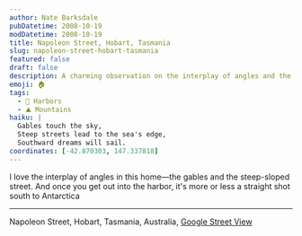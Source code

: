 ```yaml
---
author: Nate Barksdale
pubDatetime: 2008-10-19
modDatetime: 2008-10-19
title: Napoleon Street, Hobart, Tasmania
slug: napoleon-street-hobart-tasmania
featured: false
draft: false
description: A charming observation on the interplay of angles and the picturesque harbor in Hobart, Tasmania. "I love the interplay of angles in this home—the gables and the steep-sloped street. And once you get out into the harbor, it's more or less a straight shot south to Antarctica."
emoji: 🏠
tags:
  - 🌊 Harbors
  - ⛰️ Mountains
haiku: |
  Gables touch the sky,  
  Steep streets lead to the sea's edge,  
  Southward dreams will sail.
coordinates: [-42.870303, 147.337818]
---
```


I love the interplay of angles in this home—the gables and the steep-sloped street. And once you get out into the harbor, it's more or less a straight shot south to Antarctica

---

Napoleon Street, Hobart, Tasmania, Australia, [Google Street View](http://maps.google.com/?ie=UTF8&ll=-42.870303,147.337818&spn=0.046801,0.122223&t=h&z=14&layer=c&cbll=-42.893766,147.333958&panoid=7ww_QMd_Pfa2bgD4569djQ&cbp=2,133.20577511836885,,0,5.077582702800184)
